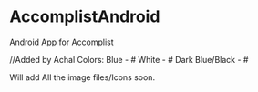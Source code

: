 AccomplistAndroid
=================

Android App for Accomplist

//Added by Achal
Colors:
Blue - #
White - #
Dark Blue/Black - #

Will add All the image files/Icons soon.
 
